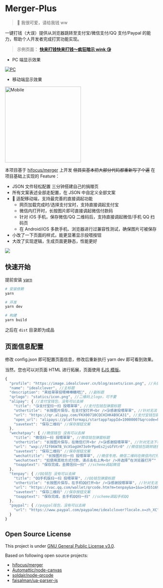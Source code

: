# Merger-Plus

> 💸 我很可爱，请给我钱 ww

一键打钱（大误）提供从浏览器跳转至支付宝/微信支付/QQ 支付/Paypal 的能力，帮助个人开发者完成打赏功能实现。

> 示例页面： **[快来打钱快来打钱～疯狂暗示 wink 😘](https://donate.new.idealclover.cn)**

- PC 端显示效果

<a href="https://donate.new.idealclover.cn" target="_blank"><img src="https://i.loli.net/2021/09/24/bDRBvuknsKTpafW.png" alt="PC"></a>

- 移动端显示效果

<a href="https://donate.new.idealclover.cn" target="_blank"><img src="https://i.loli.net/2021/09/24/L8vdo1c9uRfmAq6.png" width="250" alt="Mobile"></a>

本项目基于 [hifocus/merger](https://github.com/hifocus/merger) 上开发 ~~但其实基本把大部分代码都重新写了个遍~~ 在项目基础上实现的 Feature：

- JSON 文件轻松配置 三分钟搭建自己的捐赠页
- 所有文案表述全部走配置，在 JSON 中自定义全部文案
- 🌟 适配移动端，支持最完善的直接调起功能
  - 网页加载完成时/选择支付宝时，支持直接调起支付宝
  - 微信内打开时，长按图片即可直接调起微信付款码
  - 针对 iOS 手机，保存微信/QQ 二维码后，支持直接调起微信/手机 QQ 扫码页
  - 在 Android/iOS 多款手机、浏览器进行过兼容性测试，确保图片可被保存
- 小改了一下页面的样式，能更显著显示投喂按钮
- 大改了实现逻辑，生成页面更静态，性能更好

![](https://i.loli.net/2021/09/26/LenDzqSHZsMgNrF.png)

## 快速开始

提前安装 [yarn](https://yarnpkg.com/)

```sh
# 安装依赖
yarn

# 开发
yarn dev

# 构建
yarn build
```

之后在 `dist` 目录即为成品

## 页面信息配置

修改 config.json 即可配置页面信息，修改后重新执行 yarn dev 即可看到效果。

当然，您也可以对页面 HTML 进行拓展，页面使用 [EJS 模版](https://ejs.bootcss.com/)。

```javascript
{
  "profile": "https://image.idealclover.cn/blog/assets/icon.png", //头像
  "name": "idealclover", //主标题
  "description": "来给翠翠投喂棒棒糖吧🍭", //副标题
  "qrlogo": "statics/icon.png", //二维码上logo，可不要
  "alipay": { //支付宝钱包，没有可以去掉
    "title": "😘支付宝扫一扫 投喂翠翠", //支付包钱包弹窗标题
    "othertitle": "长按图片保存，在支付宝打开<br />😘感谢投喂翠翠", //针对无法下载情况的标题
    "url": "https://qr.alipay.com/FKX00710CQCHIHK4B9CA31", //支付宝钱包跳转链接
    "open_url": "alipays://platformapi/startapp?appId=10000007&qrcode=https://qr.alipay.com/FKX00710CQCHIHK4B9CA31" //支付宝deeplink
    "savetext": "保存二维码" //保存按钮文案
  },
  "wechatpay": { //微信钱包 没有可以去掉
    "title": "微信扫一扫 投喂翠翠", //微信钱包弹窗标题
    "othertitle": "长按图片保存，在微信打开<br />😘感谢投喂翠翠", //针对无法下载情况的标题
    "url": "wxp://f2f06W7B_VcXSogUH73o9rPpeEs2jsGfVtr0" //微信钱包跳转链接
    "savetext": "保存二维码" //保存按钮文案
    "wechattitle": "长按图片扫一扫 投喂翠翠", //微信专用，微信二维码在微信内打开的标题
    "wechattext": "如使用其他方式付款，请点击右上角<br />并选择”在浏览器打开“" //微信专用，微信二维码在微信内打开的文案
    "toapptext": "保存完成，去微信扫一扫" //scheme调起微信
  },
  "tenpay": { //QQ钱包 没有可以去掉
    "title": "QQ手机版扫一扫 投喂翠翠", //QQ钱包弹窗标题
    "othertitle": "长按图片保存，在手机QQ打开<br />😘感谢投喂翠翠", //针对无法下载情况的标题
    "url": "https://vac.qq.com/wallet/qrcode.htm?m=tenpay&a=1&u=1455169173&ac=BE7F6A40B177C4558EAF9F8049F4A5BF5596E6985312BE2A2C574D0C8B1B593E&n=504%20Gateway%20Timeout&f=wallet" //QQ钱包跳转链接
    "savetext": "保存二维码" //保存按钮文案
    "toapptext": "保存完成，去手机QQ扫一扫" //scheme调起手机QQ
  },
  "paypal": { //paypal钱包，没有可以去掉
    "url": "https://www.paypal.com/paypalme/idealclover?locale.x=zh_XC" //paypal链接
  }
}
```

## Open Source License

This project is under [GNU General Public License v3.0](./LICENSE).

Based on following open source projects:

- [hifocus/merger](https://github.com/hifocus/merger)
- [Automattic/node-canvas](https://github.com/Automattic/node-canvas)
- [soldair/node-qrcode](https://github.com/soldair/node-qrcode)
- [faisalman/ua-parser-js](https://github.com/faisalman/ua-parser-js)
